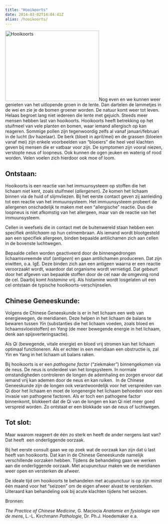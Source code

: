 ```yaml
---
title: "Hooikoorts"
date: 2014-03-02T14:04:41Z
alias: /hooikoorts/
---
```

<img class=" wp-image-674 alignleft" alt="Hooikoorts" src="https://res.cloudinary.com/piith/image/upload/2014/03/hooikoorts.jpg" width="300" height="225" />Nog even en we kunnen weer genieten van het uitlopende groen in de lente. Dan dartelen de lammetjes in de wei en zie je de bomen groener worden. De natuur komt weer tot leven. Helaas begroet lang niet iedereen die lente met gejuich. Steeds meer mensen hebben last van hooikoorts. Hooikoorts heeft betrekking op het stuifmeel van vele planten en bomen, waar iemand allergisch op kan reageren. Sommige pollen zijn tegenwoordig zelfs al vanaf januari/februari in de lucht (bv hazelaar). De berk (bloeit in april/mei) en de grassen (bloeien vanaf mei) zijn enkele voorbeelden van “bloeiers” die heel veel klachten geven bij mensen die er vatbaar voor zijn. De symptomen zijn vooral niezen, verstopte neus of loopneus. Ook kunnen de ogen jeuken en waterig of rood worden. Velen voelen zich hierdoor ook moe of loom.

<!--more-->

<h2>Ontstaan:</h2>

Hooikoorts is een reactie van het immuunsysteem op stoffen die het lichaam niet kent, zoals stuifmeel (<em>allergenen</em>). Ze komen het lichaam binnen via de huid of slijmvliezen. Bij het eerste contact geven zij aanleiding tot een reactie van het immuunsysteem. Het immuunsysteem probeert de allergenen onschadelijk te maken met een “allergische” reactie. Dus die loopneus is niet afkomstig van het allergeen, maar van de reactie van het immuunsysteem.

Cellen in weefsels die in contact met de buitenwereld staan hebben een specifiek <em>antilichaam </em>op hun celmembraan. Als iemand wordt blootgesteld aan een specifiek allergeen, binden bepaalde antilichamen zich aan cellen in de bovenste luchtwegen.

Bepaalde cellen worden geactiveerd door de binnengedrongen lichaamsvreemde stof (<em>antigeen</em>) en gaan antilichamen produceren. Dat zijn eiwitten, o.a. IgE. Deze binden zich aan een antigeen waarna er een reactie veroorzaakt wordt, waardoor dat organisme wordt vernietigd. Dat gebeurt door het afgeven van bepaalde stoffen door de cel naar de omgeving rond de cel. Daarbij komt <em>histamine </em>vrij. Als histamine wordt losgelaten uit een cel ontstaan de typische hooikoorts-verschijnselen.

<h2>Chinese Geneeskunde:</h2>

Volgens de Chinese Geneeskunde is er in het lichaam een web van energiewegen, de meridianen. Deze helpen in het lichaam de balans te bewaren tussen <em>Yin </em>(substanties die het lichaam voeden, zoals bloed en lichaamsvloeistoffen) en <em>Yang </em>(de meer bewegende energie in het lichaam, denk aan spijsverteringsactie).

Als <em>Qi </em>(bewegende, vitale energie) en bloed vrij stromen kan het lichaam optimaal functioneren. Als er echter in een meridiaan een obstructie is, zal Yin en Yang in het lichaam uit balans raken.

Bij hooikoorts is er een <em>pathogene factor</em> (“ziekmaker”) binnengekomen via de neus. De neus is onderdeel van het longsysteem. In normale omstandigheden controleren de longen de ademhaling en zorgen ervoor dat iemand vrij kan ademen door de neus en kan ruiken.  In de Chinese Geneeskunde zijn de longen ook verantwoordelijk voor het verspreiden van Qi door het lichaam en moet de longenergie het lichaam behoeden voor een invasie van pathogene factoren. Als er toch een pathogene factor binnenkomt, blokkeert dat de Qi van de longen en kan Qi niet meer goed verspreid worden. Zo ontstaat er een blokkade van de neus of luchtwegen.

<h2>Tot slot:</h2>

Maar waarom reageert de één zo sterk en heeft de ander nergens last van? Dat heeft  een onderliggende oorzaak.

Bij het eerste consult gaan we op zoek wat de oorzaak kan zijn dat ú last heeft van hooikoorts. Dat kan in de Chinese Geneeskunde namelijk verschillende oorzaken hebben. Tijdens de behandeling gaan we werken aan die onderliggende oorzaak. Met acupunctuur maken we de meridianen weer open en versterken de afweer.

De ideale tijd om hooikoorts te behandelen met acupunctuur is op zijn minst één maand voor het “seizoen” om de eigen afweer alvast te versterken. Uiteraard kan behandeling ook bij acute klachten tijdens het seizoen.

Bronnen:

<em>The Practice of Chinese Medicine</em>, G. Maciocia
<em>Anatomie en fysiologie van de mens</em>, L.-L. Kirchmann
<em>Pathologie</em>, Dr. Ph.J. Hoedemaker e.a.